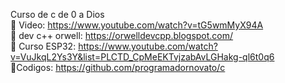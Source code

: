 Curso de c de 0 a Dios<br>
🎦 Video: https://www.youtube.com/watch?v=tG5wmMyX94A<br>
🔗 dev c++ orwell: https://orwelldevcpp.blogspot.com/ <br>
🎦 Curso ESP32: https://www.youtube.com/watch?v=VuJkqL2Ys3Y&list=PLCTD_CpMeEKTvjzabAvLGHakg-ql6t0q6<br>
🔗Codigos: https://github.com/programadornovato/c
